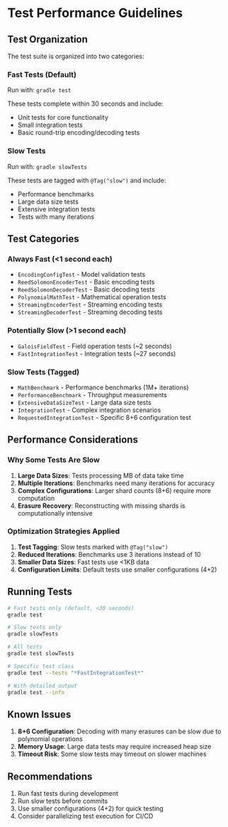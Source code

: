 # Test Performance Guidelines

## Test Organization

The test suite is organized into two categories:

### Fast Tests (Default)
Run with: `gradle test`

These tests complete within 30 seconds and include:
- Unit tests for core functionality
- Small integration tests
- Basic round-trip encoding/decoding tests

### Slow Tests
Run with: `gradle slowTests`

These tests are tagged with `@Tag("slow")` and include:
- Performance benchmarks
- Large data size tests
- Extensive integration tests
- Tests with many iterations

## Test Categories

### Always Fast (<1 second each)
- `EncodingConfigTest` - Model validation tests
- `ReedSolomonEncoderTest` - Basic encoding tests
- `ReedSolomonDecoderTest` - Basic decoding tests
- `PolynomialMathTest` - Mathematical operation tests
- `StreamingEncoderTest` - Streaming encoding tests
- `StreamingDecoderTest` - Streaming decoding tests

### Potentially Slow (>1 second each)
- `GaloisFieldTest` - Field operation tests (~2 seconds)
- `FastIntegrationTest` - Integration tests (~27 seconds)

### Slow Tests (Tagged)
- `MathBenchmark` - Performance benchmarks (1M+ iterations)
- `PerformanceBenchmark` - Throughput measurements
- `ExtensiveDataSizeTest` - Large data size tests
- `IntegrationTest` - Complex integration scenarios
- `RequestedIntegrationTest` - Specific 8+6 configuration test

## Performance Considerations

### Why Some Tests Are Slow

1. **Large Data Sizes**: Tests processing MB of data take time
2. **Multiple Iterations**: Benchmarks need many iterations for accuracy
3. **Complex Configurations**: Larger shard counts (8+6) require more computation
4. **Erasure Recovery**: Reconstructing with missing shards is computationally intensive

### Optimization Strategies Applied

1. **Test Tagging**: Slow tests marked with `@Tag("slow")`
2. **Reduced Iterations**: Benchmarks use 3 iterations instead of 10
3. **Smaller Data Sizes**: Fast tests use <1KB data
4. **Configuration Limits**: Default tests use smaller configurations (4+2)

## Running Tests

```bash
# Fast tests only (default, <30 seconds)
gradle test

# Slow tests only
gradle slowTests

# All tests
gradle test slowTests

# Specific test class
gradle test --tests "*FastIntegrationTest*"

# With detailed output
gradle test --info
```

## Known Issues

1. **8+6 Configuration**: Decoding with many erasures can be slow due to polynomial operations
2. **Memory Usage**: Large data tests may require increased heap size
3. **Timeout Risk**: Some slow tests may timeout on slower machines

## Recommendations

1. Run fast tests during development
2. Run slow tests before commits
3. Use smaller configurations (4+2) for quick testing
4. Consider parallelizing test execution for CI/CD